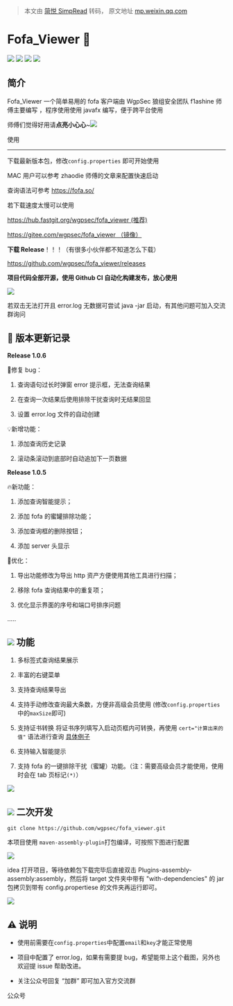 > 本文由 [简悦 SimpRead](http://ksria.com/simpread/) 转码， 原文地址 [mp.weixin.qq.com](https://mp.weixin.qq.com/s/n0Mg_TTog0SAu1WTYqKEGg)

Fofa_Viewer 🔗
==============

![](https://mmbiz.qpic.cn/mmbiz_svg/X4XEGYefSBTYjicxeu3gUgyTfRQhvTGmibAcVf9U8yw2YyWXzAvXfOohVruvT4VnAVvrJWJUTbgYIb6l2IYqbHPYhsnNgUpfCF/640?wx_fmt=svg) ![](https://mmbiz.qpic.cn/mmbiz_svg/X4XEGYefSBTYjicxeu3gUgyTfRQhvTGmibxjx5RI8D0auLFMBmsTWZsrEQKvyJQXRMbAMIAlz5icO4Df5TsqjTicqKOJSoTwctUu/640?wx_fmt=svg) ![](https://mmbiz.qpic.cn/mmbiz_svg/X4XEGYefSBTYjicxeu3gUgyTfRQhvTGmibEmatYFDYAFL8kxqAkpI4cM37ZCfce7OrJd2L6zZic5f5SBkd6iaIUcKKB27h9HFKHib/640?wx_fmt=svg) ![](https://mmbiz.qpic.cn/mmbiz_svg/X4XEGYefSBTYjicxeu3gUgyTfRQhvTGmibuWRlLZqOrSTpib7AHh6ewdCLK7zA9Q4JmTTicZSR8tLI6GVjQX4PlIia14icPs54qM4ic/640?wx_fmt=svg)

简介
--

Fofa_Viewer 一个简单易用的 fofa 客户端由 WgpSec 狼组安全团队 f1ashine 师傅主要编写 ，程序使用使用 javafx 编写，便于跨平台使用  

师傅们觉得好用请**点亮小心心**~![](https://mmbiz.qpic.cn/mmbiz_png/4LicHRMXdTzBS2y6rUxP8WZ6icRpX3K443xYL2WSzdJIHbW6cG61BpfmoxBu4IKsago9tJtylibGqrP0HN8PwtNQQ/640?wx_fmt=png)

使用  

-----

下载最新版本包，修改`config.properties` 即可开始使用

MAC 用户可以参考 zhaodie 师傅的文章来配置快速启动

查询语法可参考 https://fofa.so/

若下载速度太慢可以使用

https://hub.fastgit.org/wgpsec/fofa_viewer (推荐)

https://gitee.com/wgpsec/fofa_viewer （镜像）

**下载 Release**！！！（有很多小伙伴都不知道怎么下载）

https://github.com/wgpsec/fofa_viewer/releases

**项目代码全部开源，使用 Github CI 自动化构建发布，放心使用**

![](https://mmbiz.qpic.cn/mmbiz_png/4LicHRMXdTzBS2y6rUxP8WZ6icRpX3K4438lNMiaWO9ia6moPxcl1sCcNa18CAYcia9icHic1FqJZnSbGhOPTXzacxskw/640?wx_fmt=png)

若双击无法打开且 error.log 无数据可尝试 java -jar 启动，有其他问题可加入交流群询问

💬 版本更新记录
---------

**Release 1.0.6**

🔨修复 bug：

1.  查询语句过长时弹窗 error 提示框，无法查询结果
    
2.  在查询一次结果后使用排除干扰查询时无结果回显
    
3.  设置 error.log 文件的自动创建
    

💡新增功能：

1.  添加查询历史记录
    
2.  滚动条滚动到底部时自动追加下一页数据
    

**Release 1.0.5**

🔥新功能：

1.  添加查询智能提示；
    
2.  添加 fofa 的蜜罐排除功能；
    
3.  添加查询框的删除按钮；
    
4.  添加 server 头显示
    

🍉优化：

1.  导出功能修改为导出 http 资产方便使用其他工具进行扫描；
    
2.  移除 fofa 查询结果中的重复项；
    
3.  优化显示界面的序号和端口号排序问题
    

.....

![](https://mmbiz.qpic.cn/mmbiz_png/4LicHRMXdTzBS2y6rUxP8WZ6icRpX3K443G9mjcqf9mr22Ria9iaEecWN1QibyjOsxnYayicp4ibsaFQpFgo8MjGlWowQ/640?wx_fmt=png) 功能
----------------------------------------------------------------------------------------------------------------------------------------------------

1.  多标签式查询结果展示
    
2.  丰富的右键菜单
    
3.  支持查询结果导出
    
4.  支持手动修改查询最大条数，方便非高级会员使用 (修改`config.properties`中的`maxSize`即可)
    
5.  支持证书转换 将证书序列填写入启动页框内可转换，再使用 `cert="计算出来的值"` 语法进行查询 [具体例子](https://mp.weixin.qq.com/s?__biz=MzI1NTM4ODIxMw==&mid=2247484874&idx=1&sn=8e7bb4b5d6862fd7dd078d3365086bfa&scene=21#wechat_redirect)
    
6.  支持输入智能提示
    
7.  支持 fofa 的一键排除干扰（蜜罐）功能。（注：需要高级会员才能使用，使用时会在 tab 页标记`(*)`）
    

![](https://mmbiz.qpic.cn/mmbiz_png/4LicHRMXdTzBS2y6rUxP8WZ6icRpX3K443AYk4AtxzWpCoxDfydCTL4UtRicvMWrXJIIhOlYTPwVERAbp3iaagFNRQ/640?wx_fmt=png)

![](https://mmbiz.qpic.cn/mmbiz_png/4LicHRMXdTzBS2y6rUxP8WZ6icRpX3K4434epu7Ym5RVEDtSj1dkUCb0yvMCkDEDuYsmb3lhE1XarcNDicaK5YIJQ/640?wx_fmt=png) 二次开发
--------------------------------------------------------------------------------------------------------------------------------------------------

```
git clone https://github.com/wgpsec/fofa_viewer.git
```

本项目使用 `maven-assembly-plugin`打包编译，可按照下图进行配置

![](https://mmbiz.qpic.cn/mmbiz_png/4LicHRMXdTzBS2y6rUxP8WZ6icRpX3K443xpLvzJ0y9M1dfGHkwddazkiaWWRaHOqUUXyP4ibuNJJKfSr1icHqXxWag/640?wx_fmt=png)

idea 打开项目，等待依赖包下载完毕后直接双击 Plugins-assembly-assembly:assembly，然后将 target 文件夹中带有 "with-dependencies" 的 jar 包拷贝到带有 config.propertiese 的文件夹再运行即可。

![](https://mmbiz.qpic.cn/mmbiz_png/4LicHRMXdTzBS2y6rUxP8WZ6icRpX3K443oJIENx6VvJuemtSHSmp0RzX1t0kL8oxQhfV48DVO2fI7MUDicPPtgSg/640?wx_fmt=png)

⚠️ 说明
-----

*   使用前需要在`config.properties`中配置`email`和`key`才能正常使用
    
*   项目中配置了 error.log，如果有需要提 bug，希望能带上这个截图，另外也欢迎提 issue 帮助改进。
    
*   关注公众号回复 “加群” 即可加入官方交流群
    

公众号